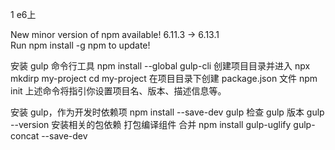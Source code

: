 1 e6上

New minor version of npm available! 6.11.3 → 6.13.1       
Run npm install -g npm to update!         


安装 gulp 命令行工具
npm install --global gulp-cli
创建项目目录并进入
npx mkdirp my-project
cd my-project
在项目目录下创建 package.json 文件
npm init
上述命令将指引你设置项目名、版本、描述信息等。

安装 gulp，作为开发时依赖项
npm install --save-dev gulp
检查 gulp 版本
gulp --version
安装相关的包依赖
打包编译组件 合并
npm install gulp-uglify gulp-concat --save-dev